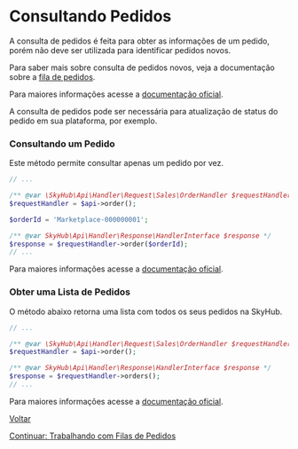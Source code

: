 # Consultando Pedidos

A consulta de pedidos é feita para obter as informações de um pedido, porém não deve ser utilizada para identificar pedidos novos.

Para saber mais sobre consulta de pedidos novos, veja a documentação sobre a [fila de pedidos](QUEUE.md).

Para maiores informações acesse a [documentação oficial](https://skyhub.gelato.io/docs/versions/1.1/resources/orders).

A consulta de pedidos pode ser necessária para atualização de status do pedido em sua plataforma, por exemplo.

### Consultando um Pedido

Este método permite consultar apenas um pedido por vez.

```php
// ...

/** @var \SkyHub\Api\Handler\Request\Sales\OrderHandler $requestHandler */
$requestHandler = $api->order();

$orderId = 'Marketplace-000000001';

/** @var SkyHub\Api\Handler\Response\HandlerInterface $response */
$response = $requestHandler->order($orderId);
// ...
```

Para maiores informações acesse a [documentação oficial](https://skyhub.gelato.io/docs/versions/1.1/resources/orders/endpoints/obter-um-pedido).

### Obter uma Lista de Pedidos

O método abaixo retorna uma lista com todos os seus pedidos na SkyHub.

```php
// ...

/** @var \SkyHub\Api\Handler\Request\Sales\OrderHandler $requestHandler */
$requestHandler = $api->order();

/** @var SkyHub\Api\Handler\Response\HandlerInterface $response */
$response = $requestHandler->orders();
// ...
```

Para maiores informações acesse a [documentação oficial](https://skyhub.gelato.io/docs/versions/1.1/resources/orders/endpoints/listar-pedidos).

[Voltar](../../../README.md)

[Continuar: Trabalhando com Filas de Pedidos](QUEUE.md)
